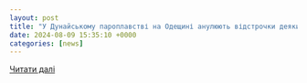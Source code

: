 ```yaml
---
layout: post
title: "У Дунайському пароплавстві на Одещині анулюють відстрочки деяких працівників: причина. Читайте на UKR.NET"
date: 2024-08-09 15:35:10 +0000
categories: [news]
---
```


[Читати далі](https://www.ukr.net/news/details/economics/106127836.html)
